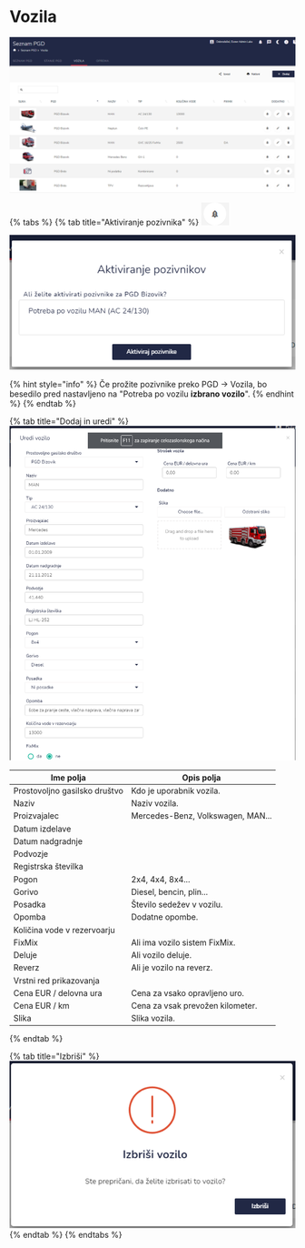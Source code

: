 # Vozila

![](<../.gitbook/assets/image (64).png>)

{% tabs %}
{% tab title="Aktiviranje pozivnika" %}
![Ikona za aktiviranje pozivnikov](<../.gitbook/assets/image (57).png>)

![](<../.gitbook/assets/image (94).png>)

{% hint style="info" %}
Če prožite pozivnike preko PGD -> Vozila, bo besedilo pred nastavljeno na "Potreba po vozilu **izbrano vozilo**".
{% endhint %}
{% endtab %}

{% tab title="Dodaj in uredi" %}
![](<../.gitbook/assets/image (104).png>)

| Ime polja                     | Opis polja                        |
| ----------------------------- | --------------------------------- |
| Prostovoljno gasilsko društvo | Kdo je uporabnik vozila.          |
| Naziv                         | Naziv vozila.                     |
| Proizvajalec                  | Mercedes-Benz, Volkswagen, MAN... |
| Datum izdelave                |                                   |
| Datum nadgradnje              |                                   |
| Podvozje                      |                                   |
| Registrska številka           |                                   |
| Pogon                         | 2x4, 4x4, 8x4...                  |
| Gorivo                        | Diesel, bencin, plin...           |
| Posadka                       | Število sedežev v vozilu.         |
| Opomba                        | Dodatne opombe.                   |
| Količina vode v rezervoarju   |                                   |
| FixMix                        | Ali ima vozilo sistem FixMix.     |
| Deluje                        | Ali vozilo deluje.                |
| Reverz                        | Ali je vozilo na reverz.          |
| Vrstni red prikazovanja       |                                   |
| Cena EUR / delovna ura        | Cena za vsako opravljeno uro.     |
| Cena EUR / km                 | Cena za vsak prevožen kilometer.  |
| Slika                         | Slika vozila.                     |
{% endtab %}

{% tab title="Izbriši" %}
![](<../.gitbook/assets/image (36).png>)
{% endtab %}
{% endtabs %}
